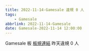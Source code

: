 ```yaml
---
title: 2022-11-14-Gamesale 違規 0 人
tags:
    - Gamesale
abbrlink: 2022-11-14-Gamesale
date: Gamesale-2022-11-14 12:00:00
---
```

Gamesale 板 [板規連結](https://www.ptt.cc/bbs/Gossiping/M.1637425085.A.07D.html)
昨天違規 0 人
